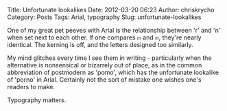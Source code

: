 Title: Unfortunate lookalikes
Date: 2012-03-20 06:23
Author: chriskrycho
Category: Posts
Tags: Arial, typography
Slug: unfortunate-lookalikes

One of my great pet peeves with Arial is the relationship between 'r'
and 'n' when set next to each other. If one compares
<span style="font-family: Arial; font-size: 0.75em;">rn</span> and
<span style="font-family: Arial; font-size: 0.75em;">m</span>, they're
nearly identical. The kerning is off, and the letters designed too
similarly.

My mind glitches every time I see them in writing - particularly when
the alternative is nonsensical or bizarrely out of place, as in the
common abbreviation of postmodern as 'pomo', which has the unfortunate
lookalike of 'porno' in Arial. Certainly not the sort of mistake one
wishes one's readers to make.

Typography matters.
